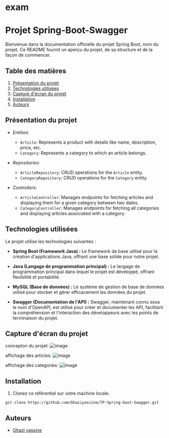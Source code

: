 # exam


# Projet Spring-Boot-Swagger

Bienvenue dans la documentation officielle du projet Spring Boot, nom du projet. Ce README fournit un aperçu du projet, de sa structure et de la façon de commencer.

## Table des matières
1. [Présentation du projet](#présentation-du-projet)
2. [Technologies utilisées](#technologies-utilisées)
3. [Capture d'écran du projet](#capture-décran-du-projet)
4. [Installation](#installation)
5. [Auteurs](#auteurs)

## Présentation du projet
- *Entities:*
  - `Article`: Represents a product with details like name, description, price, etc.
  - `Category`: Represents a category to which an article belongs.

- *Repositories:*
  - `ArticleRepository`: CRUD operations for the `Article` entity.
  - `CategoryRepository`: CRUD operations for the `Category` entity.

- *Controllers:*
  - `ArticleController`: Manages endpoints for fetching articles and displaying them for a given category between two dates.
  - `CategoryController`: Manages endpoints for fetching all categories and displaying articles associated with a category.


## Technologies utilisées
Le projet utilise les technologies suivantes :

- **Spring Boot (Framework Java) :** Le framework de base utilisé pour la création d'applications Java, offrant une base solide pour notre projet.

- **Java (Langage de programmation principal) :** Le langage de programmation principal dans lequel le projet est développé, offrant flexibilité et portabilité.

- **MySQL (Base de données) :** Le système de gestion de base de données utilisé pour stocker et gérer efficacement les données du projet.

- **Swagger (Documentation de l'API) :** Swagger, maintenant connu sous le nom d'OpenAPI, est utilisé pour créer et documenter les API, facilitant la compréhension et l'interaction des développeurs avec les points de terminaison du projet.

## Capture d'écran du projet
concepton du projet:
![image](https://github.com/Ghaziyassine/exam/assets/114885285/b7fcfd6b-0a1b-41d4-9c63-68f0ded3a399)

affichage des articles:
![image](https://github.com/Ghaziyassine/exam/assets/114885285/223cbf96-cb65-49fd-9b0a-4c41169add63)

affichage des categories:
![image](https://github.com/Ghaziyassine/exam/assets/114885285/e4dddc34-5f9e-4ed6-beed-24fbb61928df)



## Installation

1. Clonez ce référentiel sur votre machine locale.

```shell
git clone https://github.com/Ghaziyassine/TP-Spring-boot-Swagger.git
```
## Auteurs

- [Ghazi yassine](https://github.com/Ghaziyassine) 

